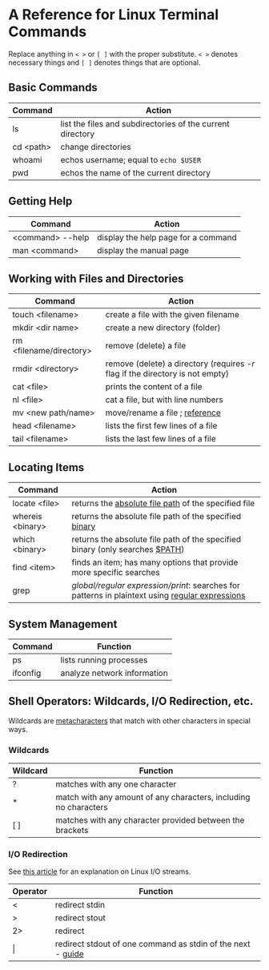 # A Reference for Linux Terminal Commands
Replace anything in `< >` or `[ ]` with the proper substitute. `< >` denotes necessary things and `[ ]` denotes things that are optional.

## Basic Commands
| Command | Action |
| ------- | ------ |
| ls | list the files and subdirectories of the current directory |
| cd \<path\> | change directories |
| whoami | echos username; equal to `echo $USER` |
| pwd | echos the name of the current directory |

## Getting Help  
| Command | Action |
| ------- | ------ |
| \<command\> --help | display the help page for a command |
| man \<command\> | display the manual page |
  
## Working with Files and Directories
| Command | Action |
| ------- | ------ |
| touch \<filename\> | create a file with the given filename |
| mkdir \<dir name\> | create a new directory (folder) |
| rm \<filename/directory\> | remove (delete) a file |
| rmdir \<directory\> | remove (delete) a directory (requires _-r_ flag if the directory is not empty) |
| cat \<file\> | prints the content of a file |
| nl \<file\> | cat a file, but with line numbers |
| mv <file> <new path/name> | move/rename a file ; [reference](https://www.serverlab.ca/tutorials/linux/administration-linux/how-to-rename-and-move-files-and-directories-on-linux/)|
| head \<filename\> | lists the first few lines of a file |
| tail \<filename\> | lists the last few lines of a file |

  
## Locating Items
| Command | Action |
| ------- | ------ |
| locate \<file\> | returns the [absolute file path](https://www.linux.com/training-tutorials/absolute-path-vs-relative-path-linuxunix/) of the specified file |
| whereis \<binary\> | returns the absolute file path of the specified [binary](https://www.sciencedirect.com/topics/computer-science/executable-binary-file) |
| which \<binary\> | returns the absolute file path of the specified binary (only searches [$PATH](http://www.linfo.org/path_env_var.html)) |
| find \<item\> | finds an item; has many options that provide more specific searches |
| grep | _global/regular expression/print_: searches for patterns in plaintext using [regular expressions](https://www.guru99.com/linux-regular-expressions.html) |

## System Management
| Command | Function |
| -------- | -------- |
| ps | lists running processes |
| ifconfig | analyze network information |

## Shell Operators: Wildcards, I/O Redirection, etc.
Wildcards are [metacharacters](https://en.wikipedia.org/wiki/Metacharacter) that match with other characters in special ways.

### Wildcards
| Wildcard | Function |
| -------- | -------- |
| ? | matches with any one character |
| * | match with any amount of any characters, including no characters |
| \[ \] | matches with any character provided between the brackets |

### I/O Redirection
See [this article](https://www.putorius.net/linux-io-file-descriptors-and-redirection.html#:~:text=In%20Linux%20and%20computer%20programming,and%20standard%20error%20(stderr).) for an explanation on Linux I/O streams.

| Operator | Function |
| -------- | -------- |
| < | redirect stdin |
| > | redirect stout |
| 2> | redirect |
| \| | redirect stdout of one command as stdin of the next - [guide](https://www.geeksforgeeks.org/piping-in-unix-or-linux/) |
